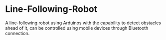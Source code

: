 # Line-Following-Robot
A line-following robot using Arduinos with the capability to detect obstacles ahead of it, can be controlled using mobile devices through Bluetooth connection.
